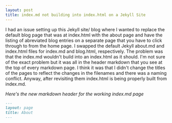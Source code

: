 ```yaml
---
layout: post
title: index.md not building into index.html on a Jekyll Site
---
```


I had an issue setting up this Jekyll site/ blog where I wanted to replace the default blog page that was at index.html with the about page and have the listing of abreviated blog entries on a separate page that you have to click through to from the home page. I swapped the default Jekyll about.md and index.html files for index.md and blog.html, respectively. The problem was that the index.md wouldn't build into an index.html as it should. I'm not sure of the exact problem but it was all in the header markdown that you see at the top of every markdown page. I think it was that I didn't change the titles of the pages to reflect the changes in the filenames and there was a naming conflict. Anyway, after revisiting them index.html is being properly built from index.md.

_Here's the new markdown header for the working index.md page_

```markdown
---
layout: page
title: About
---
```
